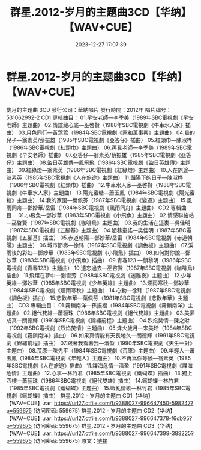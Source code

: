 ﻿---
title: 群星.2012-岁月的主题曲3CD【华纳】【WAV+CUE】
date: 2023-12-27 17:07:39
categories: WAV车载音乐、镜像
tags: 华语中文
---
# 群星.2012-岁月的主题曲3CD【华纳】【WAV+CUE】

歲月的主題曲 3CD
發行公司：華納唱片
發行時間：2012年
唱片编号：531062992-2
CD1
專輯曲目：
01.早安老師—李季美（1989年SBC電視劇《早安老師》主題曲）
02.情誼藏心底—巫啓賢（1988年SBC電視劇《牛車水人家》插曲）
03.月色同行—黃莺莺（1984年SBC電視劇《家和萬事興》主題曲）
04.島的兒子—翁素英/蔡振雄（1985年SBC電視劇《亞答仔》插曲）
05.紅頭巾—陳淑桦（1986年SBC電視劇《紅頭巾》主題曲）
06.再見老師—李季美（1989年SBC電視劇《早安老師》插曲）
07.亞答仔—翁素英/蔡振雄（1985年SBC電視劇《亞答仔》主題曲）
08.盜日英雄傳—鳳飛飛（1986年SBC電視劇《盜日英雄傳》主題曲）
09.紅綠燈—翁素英（1986年SBC電視劇《紅綠燈》主題曲）
10.人在旅途—翁素英（1985年SBC電視劇《人在旅途》主題曲）
11.豔陽下的日子—陳淑桦（1986年SBC電視劇《紅頭巾》插曲）
12.牛車水人家—巫啓賢（1988年SBC電視劇《牛車水人家》主題曲）
13.陽光蜜糖—蕭玉鳳（1984年SBC電視劇《陽光蜜糖》主題曲）
14.我的家園—葉佩芬（1987年SBC電視劇《變遷》主題曲）
15.風雨同舟—鄧妙華/岳雷（1984年SBC電視劇《風雨同舟》主題曲）
CD2
專輯曲目：
01.小飛魚—鄧妙華（1983年SBC電視劇《小飛魚》主題曲）
02.情感聯絡站—巫啓賢（1987年SBC電視劇《咖啡烏》主題曲）
03.我的生活在這裏—吳佳明（1987年SBC電視劇《五腳基》主題曲）
04.陋巷童謠—吳佳明（1987年SBC電視劇《五腳基》插曲）
05.赤道朝陽—鄧妙華/岳雷（1984年SBC電視劇《赤道朝陽》主題曲）
06.城市節奏—徐玮（1987年SBC電視劇《調色板》主題曲）
07.淚雨後的彩虹—鄧妙華（1983年SBC電視劇《小飛魚》插曲）
08.如何對你說—鄧妙華（1983年SBC電視劇《小飛魚》插曲）
09.青春123 —顔黎明（1986年SBC電視劇《青春123》主題曲）
10.遺忘過去—巫啓賢（1987年SBC電視劇《咖啡烏》插曲）
11.飛躍在夢中—劉雪芳（1988年SBC電視劇《迷離夜》主題曲）
12.少年英雄—鄧妙華（1985年SBC電視劇《少年英雄》主題曲）
13.煙雨寒秋—鄧妙華（1984年SBC電視劇《煙雨寒秋》主題曲）
14.心動—徐玮（1987年SBC電視劇《調色板》插曲）
15.悲歡年華—葉佩芬（1981年SBC電視劇《悲歡年華》主題曲）
CD3
專輯曲目：
01.霧鎖南洋—孫振福（1984年SBC電視劇《霧鎖南洋》主題曲）
02.絕代雙雄—蕭骊珠（1986年SBC電視劇《絕代雙雄》主題曲）
03.美夢成真—關德輝（1991年SBC電視劇《錦繡前程》主題曲）
04.烈焰焚情—陳之財（1992年SBC電視劇《烈焰焚情》主題曲）
05.烽火歲月—宋美玲（1984年SBC電視劇《霧鎖南洋》插曲）
06.如果真情能有天長地久—關德輝（1991年SBC電視劇《錦繡前程》插曲）
07.跟著我看著我—潘盈（1990年SBC電視劇《天生一對》主題曲）
08.荒原—陳先平（1984年SBC電視劇《荒原》主題曲）
09.年輕人—蕭玉鳳（1984年SBC電視劇《年輕人》主題曲）
10.不再爲你等候—翁素英（1985年SBC電視劇《人在旅途》插曲）
11.諜海危情—潘盈（1991年SBC電視劇《諜海危情》主題曲）
12.心事—林竹君（1985年SBC電視劇《鐵蝴蝶》插曲）
13.獨上西樓—蕭骊珠（1986年SBC電視劇《絕代雙雄》插曲）
14.鐵蝴蝶—林竹君（1985年SBC電視劇《鐵蝴蝶》主題曲）
15.戰亂情歌—林竹君（1985年SBC電視劇《鐵蝴蝶》插曲）
群星.2012 - 岁月的主题曲 CD1【华纳】【WAV+CUE】.rar: https://url27.ctfile.com/f/9388027-996647450-598247?p=559675
(访问密码: 559675)
群星.2012 - 岁月的主题曲 CD2【华纳】【WAV+CUE】.rar: https://url27.ctfile.com/f/9388027-996647378-f6db95?p=559675
(访问密码: 559675)
群星.2012 - 岁月的主题曲 CD3【华纳】【WAV+CUE】.rar: https://url27.ctfile.com/f/9388027-996647399-388225?p=559675
(访问密码: 559675)
原文：[链接](https://blog.sina.com.cn/s/blog_1647c7e76010313zj.html)